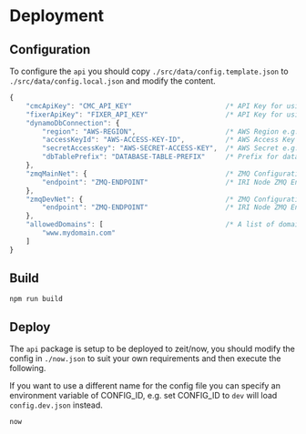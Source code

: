 # Deployment

## Configuration

To configure the `api` you should copy `./src/data/config.template.json` to `./src/data/config.local.json` and modify the content.

```js
{
    "cmcApiKey": "CMC_API_KEY"                       /* API Key for using CoinMarketCap */
    "fixerApiKey": "FIXER_API_KEY"                   /* API Key for using fixer.io */
    "dynamoDbConnection": {
        "region": "AWS-REGION",                      /* AWS Region e.g. eu-central-1 */
        "accessKeyId": "AWS-ACCESS-KEY-ID",          /* AWS Access Key e.g. AKIAI57SG4YC2ZUCSABC */
        "secretAccessKey": "AWS-SECRET-ACCESS-KEY",  /* AWS Secret e.g. MUo72/UQWgL97QArGt9HVUA */
        "dbTablePrefix": "DATABASE-TABLE-PREFIX"     /* Prefix for database table names e.g. tangle-utils-dev- */
    },
    "zmqMainNet": {                                  /* ZMQ Configuration for mainnet */
        "endpoint": "ZMQ-ENDPOINT"                   /* IRI Node ZMQ Endpoint */
    },
    "zmqDevNet": {                                   /* ZMQ Configuration for devnet */
        "endpoint": "ZMQ-ENDPOINT"                   /* IRI Node ZMQ Endpoint */
    },
    "allowedDomains": [                              /* A list of domains for the api allow-origin */
        "www.mydomain.com"
    ]
}
```

## Build

```shell
npm run build
```

## Deploy

The `api` package is setup to be deployed to zeit/now, you should modify the config in `./now.json` to suit your own requirements and then execute the following.

If you want to use a different name for the config file you can specify an environment variable of CONFIG_ID, e.g. set CONFIG_ID to `dev` will load `config.dev.json` instead.

```shell
now
```
